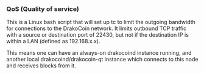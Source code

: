 ### QoS (Quality of service) ###

This is a Linux bash script that will set up tc to limit the outgoing bandwidth for connections to the DrakoCoin network. It limits outbound TCP traffic with a source or destination port of 22430, but not if the destination IP is within a LAN (defined as 192.168.x.x).

This means one can have an always-on drakocoind instance running, and another local drakocoind/drakocoin-qt instance which connects to this node and receives blocks from it.
